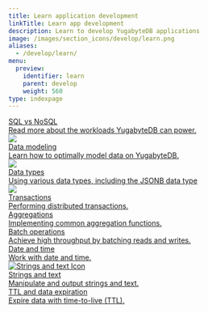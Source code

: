 ```yaml
---
title: Learn application development
linkTitle: Learn app development
description: Learn to develop YugabyteDB applications
image: /images/section_icons/develop/learn.png
aliases:
  - /develop/learn/
menu:
  preview:
    identifier: learn
    parent: develop
    weight: 560
type: indexpage
---
```


<div class="row">
  <div class="col-12 col-md-6 col-lg-12 col-xl-6">
    <a class="section-link icon-offset" href="sql-nosql/">
      <div class="head">
        <div class="icon">
          <i class="icon-database-alt2"></i>
        </div>
        <div class="title">SQL vs NoSQL</div>
      </div>
      <div class="body">
        Read more about the workloads YugabyteDB can power.
      </div>
    </a>
  </div>

  <div class="col-12 col-md-6 col-lg-12 col-xl-6">
    <a class="section-link icon-offset" href="data-modeling-ycql/">
      <div class="head">
        <img class="icon" src="/images/section_icons/architecture/core_functions/table.png" aria-hidden="true" />
        <div class="title">Data modeling</div>
      </div>
      <div class="body">
          Learn how to optimally model data on YugabyteDB.
      </div>
    </a>
  </div>

<!--
    <a class="section-link icon-offset" href="conditional-updates/">
      <div class="icon">
        <i class="fa-brands fa-java"></i>
      </div>
      <div class="text">
        3. Reads and Writes
        <div class="caption">How to perform conditional updates and achieve compare-and-swap operations.</div>
      </div>
    </a>

    <a class="section-link icon-offset" href="conditional-updates/">
      <div class="icon">
        <i class="fa-brands fa-java"></i>
      </div>
      <div class="text">
        4. Conditional Updates
        <div class="caption">How to perform conditional updates and achieve compare-and-swap operations.</div>
      </div>
    </a>
-->

  <div class="col-12 col-md-6 col-lg-12 col-xl-6">
    <a class="section-link icon-offset" href="data-types-ycql/">
      <div class="head">
        <img class="icon" src="/images/section_icons/explore/json_documents.png" aria-hidden="true" />
        <div class="title">Data types</div>
      </div>
      <div class="body">
          Using various data types, including the JSONB data type
      </div>
    </a>
  </div>

  <div class="col-12 col-md-6 col-lg-12 col-xl-6">
    <a class="section-link icon-offset" href="transactions/acid-transactions-ysql/">
      <div class="head">
        <img class="icon" src="/images/section_icons/explore/distributed_acid.png" aria-hidden="true" />
        <div class="title">Transactions</div>
      </div>
      <div class="body">
          Performing distributed transactions.
      </div>
    </a>
  </div>

  <div class="col-12 col-md-6 col-lg-12 col-xl-6">
    <a class="section-link icon-offset" href="aggregations-ycql/">
      <div class="head">
        <div class="icon">
          <i class="fa-solid fa-chart-line"></i>
        </div>
        <div class="title">Aggregations</div>
      </div>
      <div class="body">
          Implementing common aggregation functions.
      </div>
    </a>
  </div>

  <div class="col-12 col-md-6 col-lg-12 col-xl-6">
    <a class="section-link icon-offset" href="batch-operations-ycql/">
      <div class="head">
        <div class="icon">
          <i class="fa-solid fa-object-group"></i>
        </div>
        <div class="title">Batch operations</div>
      </div>
      <div class="body">
        Achieve high throughput by batching reads and writes.
      </div>
    </a>
  </div>

  <div class="col-12 col-md-6 col-lg-12 col-xl-6">
    <a class="section-link icon-offset" href="date-and-time-ysql/">
      <div class="head">
        <div class="icon">
          <i class="fa-regular fa-clock"></i>
        </div>
        <div class="title">Date and time</div>
      </div>
      <div class="body">
        Work with date and time.
      </div>
    </a>
  </div>

  <div class="col-12 col-md-6 col-lg-12 col-xl-6">
    <a class="section-link icon-offset" href="strings-and-text-ysql/">
      <div class="head">
        <div class="icon">
          <img src="/icons/file-lines.svg" alt="Strings and text Icon">
        </div>
        <div class="title">Strings and text</div>
      </div>
      <div class="body">
        Manipulate and output strings and text.
      </div>
    </a>
  </div>

  <div class="col-12 col-md-6 col-lg-12 col-xl-6">
    <a class="section-link icon-offset" href="ttl-data-expiration-ycql/">
      <div class="head">
        <div class="icon">
          <i class="fa-regular fa-clock"></i>
        </div>
        <div class="title">TTL and data expiration</div>
      </div>
      <div class="body">
        Expire data with time-to-live (TTL).
      </div>
    </a>
  </div>

</div>
